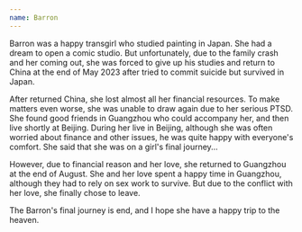 ```yaml
---
name: Barron
---
```


Barron was a happy transgirl who studied painting in Japan. She had a dream to open a comic studio. But unfortunately, due to the family crash and her coming out, she was forced to give up his studies and return to China at the end of May 2023 after tried to commit suicide but survived in Japan.

After returned China, she lost almost all her financial resources. To make matters even worse, she was unable to draw again due to her serious PTSD. She found good friends in Guangzhou who could accompany her, and then live shortly at Beijing. During her live in Beijing, although she was often worried about finance and other issues, he was quite happy with everyone's comfort. She said that she was on a girl's final journey...

However, due to financial reason and her love, she returned to Guangzhou at the end of August. She and her love spent a happy time in Guangzhou, although they had to rely on sex work to survive. But due to the conflict with her love, she finally chose to leave.

The Barron's final journey is end, and I hope she have a happy trip to the heaven.

